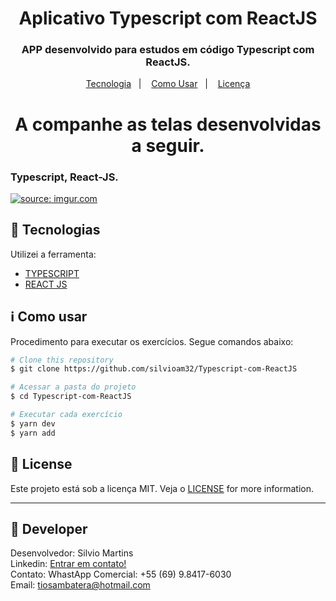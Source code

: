 <h1 align="center">
    Aplicativo Typescript com ReactJS
</h1>

<h3 align="center">
  APP desenvolvido para estudos em código Typescript com ReactJS.
</h3>

<p align="center">
  <a href="#rocket-tecnologias">Tecnologia</a>&nbsp;&nbsp;&nbsp;|&nbsp;&nbsp;&nbsp;
  <a href="#information_source-como-usar">Como Usar</a>&nbsp;&nbsp;&nbsp;|&nbsp;&nbsp;&nbsp;
  <a href="#memo-license">Licença</a>
</p>

<h1 align="center">
    A companhe as telas desenvolvidas a seguir.
</h1>

<h3 align="left">
  Typescript, React-JS.
</h3>
<a href="https://imgur.com/ONwOHKB"><img src="https://i.imgur.com/ONwOHKB.png" title="source: imgur.com" /></a>

## :rocket: Tecnologias

Utilizei a ferramenta:

-  [TYPESCRIPT](https://docs.microsoft.com/en-us/learn/modules/typescript-get-started/)
-  [REACT JS](https://reactjs.org/)

## :information_source: Como usar

Procedimento para executar os exercícios. Segue comandos abaixo:

```bash
# Clone this repository
$ git clone https://github.com/silvioam32/Typescript-com-ReactJS

# Acessar a pasta do projeto
$ cd Typescript-com-ReactJS

# Executar cada exercício
$ yarn dev
$ yarn add
```

## :memo: License
Este projeto está sob a licença MIT. Veja o [LICENSE](https://github.com/silvioam32/Typescript-com-ReactJS/blob/master/LICENSE) for more information.

---

## :rocket: Developer

Desenvolvedor: Silvio Martins<br>
Linkedin: [Entrar em contato!](https://www.linkedin.com/in/silvio-martins-511956230/)<br>
Contato: WhastApp Comercial: +55 (69) 9.8417-6030 <br>
Email: tiosambatera@hotmail.com <br>
